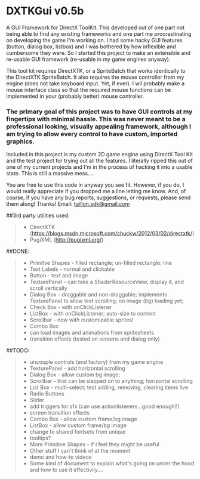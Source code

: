 # DXTKGui v0.5b

A GUI Framework for DirectX ToolKit.
This developed out of one part not being able to find any existing frameworks and one part me procrastinating on developing the game I'm working on. I had some hacky GUI features (button, dialog box, listbox) and I was bothered by how inflexible and cumbersome they were. So I started this project to make an extensible and re-usable GUI framework (re-usable in my game engines anyway).

This tool kit requires DirectXTK, or a SpriteBatch that works identically to the DirectXTK SpriteBatch. It also requires the mouse controller from my engine (does not take keyboard input. Yet, if ever). I wil probably make a mouse interface class so that the required mouse functions can be implemented in your (probably better) mouse controller.

### The primary goal of this project was to have GUI controls at my fingertips with minimal hassle. This was never meant to be a professional looking, visually appealing framework, although I am trying to allow every control to have custom, imported graphics.


Included in this project is my custom 2D game engine using DirectX Tool Kit and the test project for trying out all the features.
I literally ripped this out of one of my current projects and I'm in the process of hacking it into a usable state.
This is still a massive mess....

You are free to use this code in anyway you see fit. However, if you do, I would really appreciate if you dropped me a line letting me know. And, of course, if you have any bug reports, suggestions, or requests, please send them along! Thanks!
Email: tgillon.sdk@gmail.com

##3rd party utilities used:
>- DirectXTK (https://blogs.msdn.microsoft.com/chuckw/2012/03/02/directxtk/)
>- PugiXML (http://pugixml.org/)


##DONE:
>- Primitve Shapes - filled rectangle; un-filled rectangle; line
>- Text Labels - normal and clickable
>- Button - text and image
>- TexturePanel - can take a ShaderResourceView, display it, and scroll vertically
>- Dialog Box - draggable and non-draggable; implements TexturePanel to allow text scrolling; no image (bg) loading yet;
>- Check Box - with onClickListener
>- ListBox - with onClickListener; auto-size to content
>- Scrollbar - now with customizable sprites!
>- Combo Box
>- can load images and animations from spritesheets
>- transition effects (tested on screens and dialog only)

##TODO:
>- uncouple controls (and factory) from my game engine
>- TexturePanel - add horizontal scrolling
>- Dialog Box - allow custom bg image;
>- Scrollbar - that can be slapped on to anything; horizontal scrolling
>- List Box - multi-select; test adding, removing, clearing items live
>- Radio Buttons
>- Slider
>- add triggers for sfx (can use actionlisteners...good enough?)
>- screen transition effects
>- Combo Box - allow custom frame/bg image
>- ListBox - allow custom frame/bg image
>- change to shared fontsets from unique
>- tooltips?
>- More Primitive Shapes - if I feel they might be useful
>- Other stuff I can't think of at the moment
>- demo and how-to videos
>- Some kind of document to explain what's going on under the hood and how to use it effectivily....

